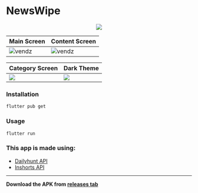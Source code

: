# NewsWipe

<!-- ![Flutter news app by vandit](https://i.imgur.com/OEf05lU.gif) -->

<p align="center"><img src="https://i.imgur.com/OEf05lU.gif"></p>

| Main Screen | Content Screen |
|-------------|----------------|
| ![vendz](https://i.imgur.com/Vwxpw6I.png) | ![vendz](https://i.imgur.com/Z7ivgQG.png) |

| Category Screen | Dark Theme |
| ---------------| ---------- |
| ![](https://i.imgur.com/PpBe75T.png) | ![](https://i.imgur.com/PyoRwbZ.png) |

### Installation

```
flutter pub get
```
### Usage 

```
flutter run
```

### This app is made using:
- [Dailyhunt API](https://github.com/vendz/dailyhunt-api)
- [Inshorts API](https://github.com/vendz/inshorts-api)
---

**Download the APK from [releases tab](https://github.com/vendz/news-app-flutter/releases)**
